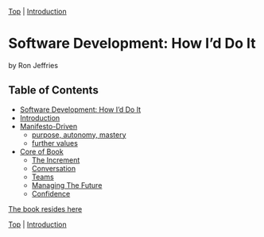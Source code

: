 [Top](index.html) | [Introduction](01.html)

# Software Development: How I’d Do It #

by Ron Jeffries

## Table of Contents

* [Software Development: How I’d Do It](index.md)
* [Introduction](01.md)
* [Manifesto-Driven](02.md)
    * [purpose, autonomy, mastery](03.md)
    * [further values](04.md)
* [Core of Book](05.md)
    * [The Increment](06.md)
    * [Conversation](07.md)
    * [Teams](08.md)
    * [Managing The Future](09.md)
    * [Confidence](10.md)

[The book resides here](https://ronjeffries.github.io/soft-dev-pages/index.html)



[Top](index.html) | [Introduction](01.html)


<!--ignore-->


